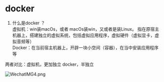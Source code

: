 # docker

1. 什么是docker ？<br>
虚拟机：win装macOs，或者 macOs装win，又或者是装Linux。
	   指在原宿主机器上，搭建独立的虚拟系统，包括虚拟应用程序，虚拟硬件（虚拟显卡，虚拟音频等）
<br> Docker：在当前宿主机器上，开辟一块小空间（容器），在当中安装应用程序等

两者对比：虚拟机，更加独立
	docker，半独立

![WechatIMG4.png](https://i.loli.net/2020/07/14/utpqKXQE3bYhzPc.png)
